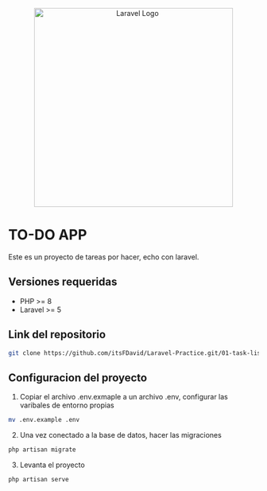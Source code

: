 <p align="center"><a href="https://laravel.com" target="_blank"><img src="https://raw.githubusercontent.com/laravel/art/master/logo-lockup/5%20SVG/2%20CMYK/1%20Full%20Color/laravel-logolockup-cmyk-red.svg" width="400" alt="Laravel Logo"></a></p>

# TO-DO APP

Este es un proyecto de tareas por hacer, echo con laravel.

## Versiones requeridas

* PHP >= 8
* Laravel >= 5

## Link del repositorio

```bash
git clone https://github.com/itsFDavid/Laravel-Practice.git/01-task-list
```

## Configuracion del proyecto

1. Copiar el archivo .env.exmaple a un archivo .env, configurar las varibales de entorno propias

```bash
mv .env.example .env
```

2. Una vez conectado a la base de datos, hacer las migraciones
```bash
php artisan migrate
```

3. Levanta el proyecto
```bash
php artisan serve
```


